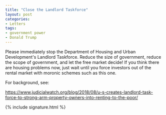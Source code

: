 ```yaml
---
title: "Close the Landlord Taskforce"
layout: post
categories:
- Letters
tags:
- government power
- Donald Trump
---
```


Please immediately stop the Department of Housing and Urban Development's Landlord Taskforce. Reduce the size of government, reduce the scope of government, and let the free market decide! If you think there are housing problems now, just wait until you force investors out of the rental market with moronic schemes such as this one.

For background, see:

https://www.judicialwatch.org/blog/2018/08/u-s-creates-landlord-task-force-to-strong-arm-property-owners-into-renting-to-the-poor/

{% include signature.html %}
